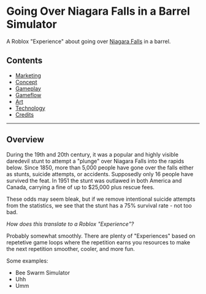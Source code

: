 # Going Over Niagara Falls in a Barrel Simulator
A Roblox "Experience" about going over [Niagara Falls](https://en.wikipedia.org/wiki/Niagara_Falls#Over_the_falls) in a barrel.

## Contents
- [Marketing](Marketing.md)
- [Concept](Concept.md)
- [Gameplay](Gameplay/Gameplay.md)
- [Gameflow](Gameflow.md)
- [Art](Art.md)
- [Technology](Technology.md)
- [Credits](Credits.md)
---

## Overview
During the 19th and 20th century, it was a popular and highly visible daredevil stunt to attempt a "plunge" over Niagara Falls into the rapids below. Since 1850, more than 5,000 people have gone over the falls either as stunts, suicide attempts, or accidents. Supposedly only 16 people have survived the feat. In 1951 the stunt was outlawed in both America and Canada, carrying a fine of up to $25,000 plus rescue fees.

These odds may seem bleak, but if we remove intentional suicide attempts from the statistics, we see that the stunt has a 75% survival rate - not too bad.

*How does this translate to a Roblox "Experience"?*

Probably somewhat smoothly. There are plenty of "Experiences" based on repetetive game loops where the repetition earns you resources to make the next repetition smoother, cooler, and more fun.

Some examples:
- Bee Swarm Simulator
- Uhh
- Umm